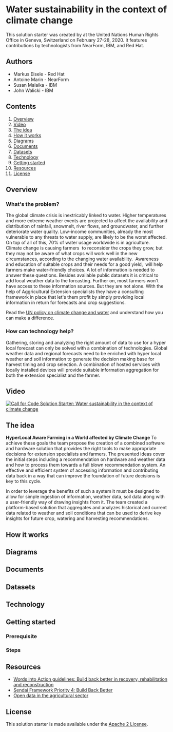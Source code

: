 # Water sustainability in the context of climate change 

This solution starter was created by at the United Nations Human Rights Office in Geneva, Switzerland on February 27-28, 2020. It features contributions by technologists from NearForm, IBM, and Red Hat. 

## Authors

* Markus Eisele - Red Hat
* Antoine Marin - NearForm
* Susan Malaika - IBM
* John Walicki - IBM

## Contents

1. [Overview](#overview)
2. [Video](#video)
3. [The idea](#the-idea)
4. [How it works](#how-it-works)
5. [Diagrams](#diagrams)
6. [Documents](#documents)
7. [Datasets](#datasets)
8. [Technology](#technology)
9. [Getting started](#getting-started)
9. [Resources](#resources)
10. [License](#license)

## Overview

### What's the problem?

The global climate crisis is inextricably linked to water. Higher temperatures and more extreme weather events are projected to affect the availability and distribution of rainfall, snowmelt, river flows, and groundwater, and further deteriorate water quality. Low-income communities, already the most vulnerable to any threats to water supply, are likely to be the worst affected. On top of all of this, 70% of water usage worldwide is in agriculture. 
Climate change is causing farmers  to reconsider the crops they grow, but they may not be aware of what crops will work well in the new circumstances, according to the changing water availability. 
Awareness and education of suitable crops and their needs for a good yield,  will help farmers make water-friendly choices. A lot of information is needed to answer these questions. Besides available public datasets it is critical to add local weather data to the forcasting. Further on, most farmers won't have access to these information sources. But they are not alone. With the help of Aggricultural Extension specialists they have a consulting framework in place that let's them profit by simply providing local information in return for forecasts and crop suggestions. 

Read the [UN policy on climate change and water](https://www.unwater.org/publications/un-water-policy-brief-on-climate-change-and-water/) and understand how you can make a difference.

### How can technology help?

Gathering, storing and analyzing the right amount of data to use for a hyper local forecast can only be solved with a combination of technologies. Global weather data and regional forecasts need to be enriched with hyper local weather and soil information to generate the decision making base for harvest timing and crop selection. A combination of hosted services with locally installed devices will provide suitable information aggregation for both the extension specialist and the farmer.


## Video

[![Call for Code Solution Starter: Water sustainability in the context of climate change ](https://img.youtube.com/vi/hC2b-iP6Rxc/0.jpg)](https://www.youtube.com/watch?v=hC2b-iP6Rxc)

## The idea

**HyperLocal Aware Farming in a World affected by Climate Change**
To achieve these goals the team propose the creation of a combined software and hardware solution that provides the right tools to make appropriate decisions for extension specialists and farmers. The presented ideas cover the initial steps including a recommendation on hardware and weather data and how to process them towards a full blown recommendation system. An effective and efficient system of accessing information and contributing data back in a way that can improve the foundation of future decisions is key to this cycle.

In order to leverage the benefits of such a system it must be designed to allow for simple ingestion of information, weather data, soil data along with a user-friendly way of drawing insights from it. The team created a platform-based solution that aggregates and analyzes historical and current data related to weather and soil conditions that can be used to derive key insights for future crop, watering and harvesting recommendations.


## How it works



## Diagrams


## Documents


## Datasets


## Technology



## Getting started

### Prerequisite



### Steps



## Resources

- [Words into Action guidelines: Build back better in recovery, rehabilitation and reconstruction](https://www.unisdr.org/we/inform/publications/53213)
- [Sendai Framework Priority 4: Build Back Better](https://www.youtube.com/watch?v=mRTlS3ZfljM)
- [Open data in the agricultural sector](https://www.europeandataportal.eu/en/highlights/open-data-agricultural-sector)



## License

This solution starter is made available under the [Apache 2 License](LICENSE).
